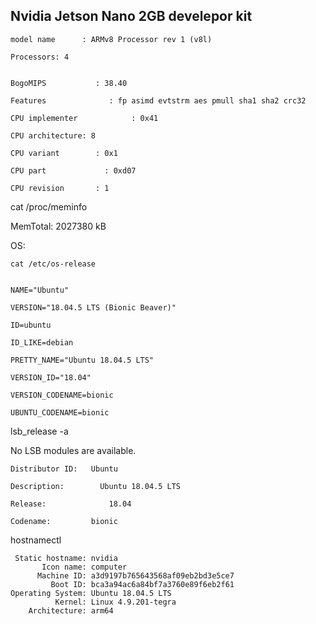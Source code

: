 ## Nvidia Jetson Nano 2GB develepor kit

    model name      : ARMv8 Processor rev 1 (v8l)

    Processors: 4


    BogoMIPS           : 38.40

    Features              : fp asimd evtstrm aes pmull sha1 sha2 crc32

    CPU implementer            : 0x41

    CPU architecture: 8

    CPU variant        : 0x1

    CPU part             : 0xd07

    CPU revision       : 1

 
cat /proc/meminfo

MemTotal:        2027380 kB

 
OS:

    cat /etc/os-release


    NAME="Ubuntu"

    VERSION="18.04.5 LTS (Bionic Beaver)"

    ID=ubuntu

    ID_LIKE=debian

    PRETTY_NAME="Ubuntu 18.04.5 LTS"

    VERSION_ID="18.04"

    VERSION_CODENAME=bionic

    UBUNTU_CODENAME=bionic

 
lsb_release -a

No LSB modules are available.

    Distributor ID:   Ubuntu

    Description:        Ubuntu 18.04.5 LTS

    Release:              18.04

    Codename:         bionic

 
hostnamectl

     Static hostname: nvidia
           Icon name: computer
          Machine ID: a3d9197b765643568af09eb2bd3e5ce7
             Boot ID: bca3a94ac6a84bf7a3760e89f6eb2f61
    Operating System: Ubuntu 18.04.5 LTS
              Kernel: Linux 4.9.201-tegra
        Architecture: arm64
